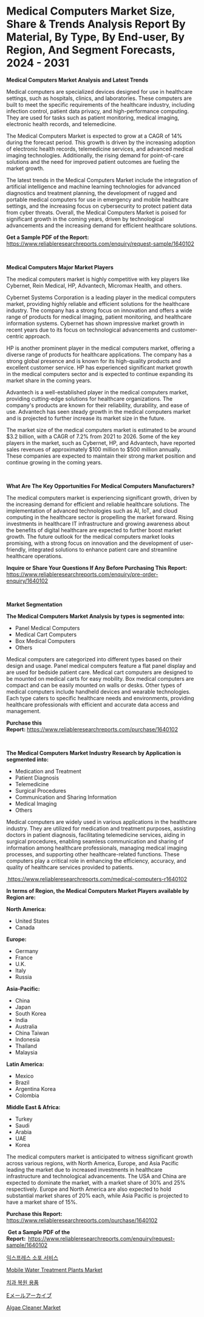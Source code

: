 <p><h1>Medical Computers Market Size, Share & Trends Analysis Report By Material, By Type, By End-user, By Region, And Segment Forecasts, 2024 - 2031</h1></p><p><strong>Medical Computers Market Analysis and Latest Trends</strong></p>
<p><p>Medical computers are specialized devices designed for use in healthcare settings, such as hospitals, clinics, and laboratories. These computers are built to meet the specific requirements of the healthcare industry, including infection control, patient data privacy, and high-performance computing. They are used for tasks such as patient monitoring, medical imaging, electronic health records, and telemedicine.</p><p>The Medical Computers Market is expected to grow at a CAGR of 14% during the forecast period. This growth is driven by the increasing adoption of electronic health records, telemedicine services, and advanced medical imaging technologies. Additionally, the rising demand for point-of-care solutions and the need for improved patient outcomes are fueling the market growth.</p><p>The latest trends in the Medical Computers Market include the integration of artificial intelligence and machine learning technologies for advanced diagnostics and treatment planning, the development of rugged and portable medical computers for use in emergency and mobile healthcare settings, and the increasing focus on cybersecurity to protect patient data from cyber threats. Overall, the Medical Computers Market is poised for significant growth in the coming years, driven by technological advancements and the increasing demand for efficient healthcare solutions.</p></p>
<p><strong>Get a Sample PDF of the Report:&nbsp;</strong> <a href="https://www.reliableresearchreports.com/enquiry/request-sample/1640102">https://www.reliableresearchreports.com/enquiry/request-sample/1640102</a></p>
<p>&nbsp;</p>
<p><strong>Medical Computers Major Market Players</strong></p>
<p><p>The medical computers market is highly competitive with key players like Cyber​​net, Rein Medical, HP, Advantech, Micromax Health, and others. </p><p>Cybernet Systems Corporation is a leading player in the medical computers market, providing highly reliable and efficient solutions for the healthcare industry. The company has a strong focus on innovation and offers a wide range of products for medical imaging, patient monitoring, and healthcare information systems. Cybernet has shown impressive market growth in recent years due to its focus on technological advancements and customer-centric approach. </p><p>HP is another prominent player in the medical computers market, offering a diverse range of products for healthcare applications. The company has a strong global presence and is known for its high-quality products and excellent customer service. HP has experienced significant market growth in the medical computers sector and is expected to continue expanding its market share in the coming years. </p><p>Advantech is a well-established player in the medical computers market, providing cutting-edge solutions for healthcare organizations. The company's products are known for their reliability, durability, and ease of use. Advantech has seen steady growth in the medical computers market and is projected to further increase its market size in the future. </p><p>The market size of the medical computers market is estimated to be around $3.2 billion, with a CAGR of 7.2% from 2021 to 2026. Some of the key players in the market, such as Cyber​​net, HP, and Advantech, have reported sales revenues of approximately $100 million to $500 million annually. These companies are expected to maintain their strong market position and continue growing in the coming years.</p></p>
<p>&nbsp;</p>
<p><strong>What Are The Key Opportunities For Medical Computers Manufacturers?</strong></p>
<p><p>The medical computers market is experiencing significant growth, driven by the increasing demand for efficient and reliable healthcare solutions. The implementation of advanced technologies such as AI, IoT, and cloud computing in the healthcare sector is propelling the market forward. Rising investments in healthcare IT infrastructure and growing awareness about the benefits of digital healthcare are expected to further boost market growth. The future outlook for the medical computers market looks promising, with a strong focus on innovation and the development of user-friendly, integrated solutions to enhance patient care and streamline healthcare operations.</p></p>
<p><strong>Inquire or Share Your Questions If Any Before Purchasing This Report:</strong> <a href="https://www.reliableresearchreports.com/enquiry/pre-order-enquiry/1640102">https://www.reliableresearchreports.com/enquiry/pre-order-enquiry/1640102</a></p>
<p>&nbsp;</p>
<p><strong>Market Segmentation</strong></p>
<p><strong>The Medical Computers Market Analysis by types is segmented into:</strong></p>
<p><ul><li>Panel Medical Computers</li><li>Medical Cart Computers</li><li>Box Medical Computers</li><li>Others</li></ul></p>
<p><p>Medical computers are categorized into different types based on their design and usage. Panel medical computers feature a flat panel display and are used for bedside patient care. Medical cart computers are designed to be mounted on medical carts for easy mobility. Box medical computers are compact and can be easily mounted on walls or desks. Other types of medical computers include handheld devices and wearable technologies. Each type caters to specific healthcare needs and environments, providing healthcare professionals with efficient and accurate data access and management.</p></p>
<p><strong>Purchase this Report:&nbsp;</strong><a href="https://www.reliableresearchreports.com/purchase/1640102">https://www.reliableresearchreports.com/purchase/1640102</a></p>
<p>&nbsp;</p>
<p><strong>The Medical Computers Market Industry Research by Application is segmented into:</strong></p>
<p><ul><li>Medication and Treatment</li><li>Patient Diagnosis</li><li>Telemedicine</li><li>Surgical Procedures</li><li>Communication and Sharing Information</li><li>Medical Imaging</li><li>Others</li></ul></p>
<p><p>Medical computers are widely used in various applications in the healthcare industry. They are utilized for medication and treatment purposes, assisting doctors in patient diagnosis, facilitating telemedicine services, aiding in surgical procedures, enabling seamless communication and sharing of information among healthcare professionals, managing medical imaging processes, and supporting other healthcare-related functions. These computers play a critical role in enhancing the efficiency, accuracy, and quality of healthcare services provided to patients.</p></p>
<p><a href="https://www.reliableresearchreports.com/medical-computers-r1640102">&nbsp;https://www.reliableresearchreports.com/medical-computers-r1640102</a></p>
<p><strong>In terms of Region, the Medical Computers Market Players available by Region are:</strong></p>
<p>
    <p> <strong> North America: </strong>
        <ul>
            <li>United States</li>
            <li>Canada</li>
        </ul>
        </p> 
    <p> <strong> Europe: </strong>
        <ul>
            <li>Germany</li>
            <li>France</li>
            <li>U.K.</li>
            <li>Italy</li>
            <li>Russia</li>
        </ul>
        </p> 
    <p> <strong> Asia-Pacific: </strong>
        <ul>
            <li>China</li>
            <li>Japan</li>
            <li>South Korea</li>
            <li>India</li>
            <li>Australia</li>
            <li>China Taiwan</li>
            <li>Indonesia</li>
            <li>Thailand</li>
            <li>Malaysia</li>
        </ul>
        </p> 
    <p> <strong> Latin America: </strong>
        <ul>
            <li>Mexico</li>
            <li>Brazil</li>
            <li>Argentina Korea</li>
            <li>Colombia</li>
        </ul>
        </p> 
    <p> <strong> Middle East & Africa: </strong>
        <ul>
            <li>Turkey</li>
            <li>Saudi</li>
            <li>Arabia</li>
            <li>UAE</li>
            <li>Korea</li>
        </ul>
    </p>
    </p>
<p><p>The medical computers market is anticipated to witness significant growth across various regions, with North America, Europe, and Asia Pacific leading the market due to increased investments in healthcare infrastructure and technological advancements. The USA and China are expected to dominate the market, with a market share of 30% and 25% respectively. Europe and North America are also expected to hold substantial market shares of 20% each, while Asia Pacific is projected to have a market share of 15%.</p></p>
<p><strong>Purchase this Report: </strong><a href="https://www.reliableresearchreports.com/purchase/1640102">https://www.reliableresearchreports.com/purchase/1640102</a></p>
<p>&nbsp;<strong>Get a Sample PDF of the Report:&nbsp;&nbsp;</strong><a href="https://www.reliableresearchreports.com/enquiry/request-sample/1640102">https://www.reliableresearchreports.com/enquiry/request-sample/1640102</a></p>
<p><strong></strong></p>
<p><p><a href="https://medium.com/@seanturner6262/%ED%83%9D%EB%B0%B0-%EC%84%9C%EB%B9%84%EC%8A%A4-%EC%8B%9C%EC%9E%A5-%ED%8A%B8%EB%A0%8C%EB%93%9C-%EC%98%88%EC%B8%A1-%EB%B0%8F-%EA%B2%BD%EC%9F%81-%EB%B6%84%EC%84%9D-2031%EB%85%84%EA%B9%8C%EC%A7%80-9003d943c479">익스프레스 소포 서비스</a></p><p><a href="https://github.com/kufem1/Market-Research-Report-List-2/blob/main/mobile-water-treatment-plants-market.md">Mobile Water Treatment Plants Market</a></p><p><a href="https://medium.com/@dellkoepp03/%EC%B9%98%EA%B3%BC-%EB%B3%B5%EC%9B%90-%EC%9E%AC%EB%A3%8C-%EC%8B%9C%EC%9E%A5-%EC%A0%90%EC%9C%A0%EC%9C%A8-%EB%B3%80%ED%99%94-%EB%B0%8F-%EC%8B%9C%EC%9E%A5-%EC%84%B1%EC%9E%A5-%ED%8A%B8%EB%A0%8C%EB%93%9C-2024-2031-a0f6909e41ee">치과 복원 용품</a></p><p><a href="https://medium.com/@hugofirst21/e%E3%83%A1%E3%83%BC%E3%83%AB%E3%82%A2%E3%83%BC%E3%82%AB%E3%82%A4%E3%83%96%E5%B8%82%E5%A0%B4-%E7%AB%B6%E4%BA%89%E5%88%86%E6%9E%90-%E5%B8%82%E5%A0%B4%E5%8B%95%E5%90%91-2031%E5%B9%B4%E3%81%BE%E3%81%A7%E3%81%AE%E4%BA%88%E6%B8%AC-003fff662d0f">Eメールアーカイブ</a></p><p><a href="https://github.com/kosella/Market-Research-Report-List-3/blob/main/algae-cleaner-market.md">Algae Cleaner Market</a></p></p>